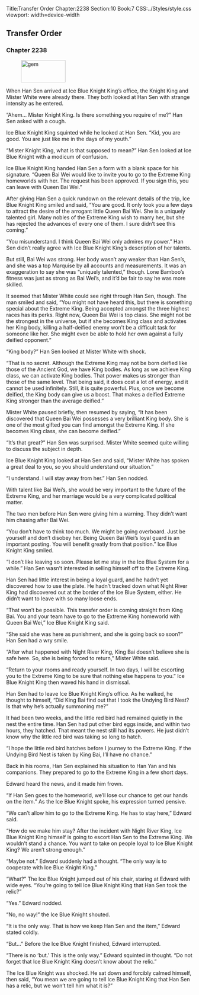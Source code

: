 Title:Transfer Order 
Chapter:2238 
Section:10 
Book:7 
CSS:../Styles/style.css 
viewport: width=device-width
  
## Transfer Order
### Chapter 2238
  
<figure>
	<img src="../Images/gem.gif" alt="gem" id="gem" width="120" height="60" />
</figure>
  

  
When Han Sen arrived at Ice Blue Knight King’s office, the Knight King and Mister White were already there. They both looked at Han Sen with strange intensity as he entered.

“Ahem… Mister Knight King. Is there something you require of me?” Han Sen asked with a cough.

Ice Blue Knight King squinted while he looked at Han Sen. “Kid, you are good. You are just like me in the days of my youth.”

“Mister Knight King, what is that supposed to mean?” Han Sen looked at Ice Blue Knight with a modicum of confusion.

Ice Blue Knight King handed Han Sen a form with a blank space for his signature. “Queen Bai Wei would like to invite you to go to the Extreme King homeworlds with her. The request has been approved. If you sign this, you can leave with Queen Bai Wei.”

After giving Han Sen a quick rundown on the relevant details of the trip, Ice Blue Knight King smiled and said, “You are good. It only took you a few days to attract the desire of the arrogant little Queen Bai Wei. She is a uniquely talented girl. Many nobles of the Extreme King wish to marry her, but she has rejected the advances of every one of them. I sure didn’t see this coming.”

“You misunderstand. I think Queen Bai Wei only admires my power.” Han Sen didn’t really agree with Ice Blue Knight King’s description of her talents.

But still, Bai Wei was strong. Her body wasn’t any weaker than Han Sen’s, and she was a top Marquise by all accounts and measurements. It was an exaggeration to say she was “uniquely talented,” though. Lone Bamboo’s fitness was just as strong as Bai Wei’s, and it’d be fair to say he was more skilled.

It seemed that Mister White could see right through Han Sen, though. The man smiled and said, “You might not have heard this, but there is something special about the Extreme King. Being accepted amongst the three highest races has its perks. Right now, Queen Bai Wei is top class. She might not be the strongest in the universe, but if she becomes King class and activates her King body, killing a half-deified enemy won’t be a difficult task for someone like her. She might even be able to hold her own against a fully deified opponent.”

“King body?” Han Sen looked at Mister White with shock.

“That is no secret. Although the Extreme King may not be born deified like those of the Ancient God, we have King bodies. As long as we achieve King class, we can activate King bodies. That power makes us stronger than those of the same level. That being said, it does cost a lot of energy, and it cannot be used infinitely. Still, it is quite powerful. Plus, once we become deified, the King body can give us a boost. That makes a deified Extreme King stronger than the average deified.”

Mister White paused briefly, then resumed by saying, “It has been discovered that Queen Bai Wei possesses a very brilliant King body. She is one of the most gifted you can find amongst the Extreme King. If she becomes King class, she can become deified.”

“It’s that great?” Han Sen was surprised. Mister White seemed quite willing to discuss the subject in depth.

Ice Blue Knight King looked at Han Sen and said, “Mister White has spoken a great deal to you, so you should understand our situation.”

“I understand. I will stay away from her.” Han Sen nodded.

With talent like Bai Wei’s, she would be very important to the future of the Extreme King, and her marriage would be a very complicated political matter.

The two men before Han Sen were giving him a warning. They didn’t want him chasing after Bai Wei.

“You don’t have to think too much. We might be going overboard. Just be yourself and don’t disobey her. Being Queen Bai Wei’s loyal guard is an important posting. You will benefit greatly from that position.” Ice Blue Knight King smiled.

“I don’t like leaving so soon. Please let me stay in the Ice Blue System for a while.” Han Sen wasn’t interested in selling himself off to the Extreme King.

Han Sen had little interest in being a loyal guard, and he hadn’t yet discovered how to use the plate. He hadn’t tracked down what Night River King had discovered out at the border of the Ice Blue System, either. He didn’t want to leave with so many loose ends.

“That won’t be possible. This transfer order is coming straight from King Bai. You and your team have to go to the Extreme King homeworld with Queen Bai Wei,” Ice Blue Knight King said.

“She said she was here as punishment, and she is going back so soon?” Han Sen had a wry smile.

“After what happened with Night River King, King Bai doesn’t believe she is safe here. So, she is being forced to return,” Mister White said.

“Return to your rooms and ready yourself. In two days, I will be escorting you to the Extreme King to be sure that nothing else happens to you.” Ice Blue Knight King then waved his hand in dismissal.

Han Sen had to leave Ice Blue Knight King’s office. As he walked, he thought to himself, “Did King Bai find out that I took the Undying Bird Nest? Is that why he’s actually summoning me?”

It had been two weeks, and the little red bird had remained quietly in the nest the entire time. Han Sen had put other bird eggs inside, and within two hours, they hatched. That meant the nest still had its powers. He just didn’t know why the little red bird was taking so long to hatch.

“I hope the little red bird hatches before I journey to the Extreme King. If the Undying Bird Nest is taken by King Bai, I’ll have no chance.”

Back in his rooms, Han Sen explained his situation to Han Yan and his companions. They prepared to go to the Extreme King in a few short days.

Edward heard the news, and it made him frown.

“If Han Sen goes to the homeworld, we’ll lose our chance to get our hands on the item.” As the Ice Blue Knight spoke, his expression turned pensive.

“We can’t allow him to go to the Extreme King. He has to stay here,” Edward said.

“How do we make him stay? After the incident with Night River King, Ice Blue Knight King himself is going to escort Han Sen to the Extreme King. We wouldn’t stand a chance. You want to take on people loyal to Ice Blue Knight King? We aren’t strong enough.”

“Maybe not.” Edward suddenly had a thought. “The only way is to cooperate with Ice Blue Knight King.”

“What?” The Ice Blue Knight jumped out of his chair, staring at Edward with wide eyes. “You’re going to tell Ice Blue Knight King that Han Sen took the relic?”

“Yes.” Edward nodded.

“No, no way!” the Ice Blue Knight shouted.

“It is the only way. That is how we keep Han Sen and the item,” Edward stated coldly.

“But…” Before the Ice Blue Knight finished, Edward interrupted.

“There is no ‘but.’ This is the only way.” Edward squinted in thought. “Do not forget that Ice Blue Knight King doesn’t know about the relic.”

The Ice Blue Knight was shocked. He sat down and forcibly calmed himself, then said, “You mean we are going to tell Ice Blue Knight King that Han Sen has a relic, but we won’t tell him what it is?”
